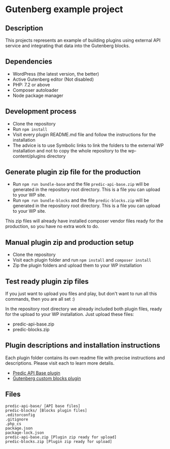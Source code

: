 # Gutenberg example project

## Description
This projects represents an example of building plugins using external API service and integrating that data 
into the Gutenberg blocks.

## Dependencies
* WordPress (the latest version, the better)
* Active Gutenberg editor (Not disabled)
* PHP: 7.2 or above
* Composer autoloader
* Node package manager

## Development process
* Clone the repository
* Run `npm install`
* Visit every plugin README.md file and follow the instructions for the installation
* The advice is to use Symbolic links to link the folders to the external WP installation and not to copy the 
whole repository to the wp-content/plugins directory
  
## Generate plugin zip file for the production
* Run `npm run bundle-base` and the file `predic-api-base.zip` will be generated 
in the repository root directory. This is a file you can upload to your WP site.
* Run `npm run bundle-blocks` and the file `predic-blocks.zip` will be generated
  in the repository root directory. This is a file you can upload to your WP site.
  
This zip files will already have installed composer vendor files ready for the production, so 
you have no extra work to do.

## Manual plugin zip and production setup
* Clone the repository
* Visit each plugin folder and run `npm install` and `composer install`
* Zip the plugin folders and upload them to your WP installation

## Test ready plugin zip files
If you just want to upload you files and play, but don't want to run all this commands, then
you are all set :) 

In the repository root directory we already included both plugin files, ready for the upload 
to your WP installation. Just upload these files:

* predic-api-base.zip
* predic-blocks.zip
  
## Plugin descriptions and installation instructions
Each plugin folder contains its own readme file with precise instructions and descriptions. Please visit each to learn more detalis.

* [Predic API Base plugin](predic-api-base/)
* [Gutenberg custom blocks plugin](predic-blocks/)

## Files

    predic-api-base/ [API base files]
    predic-blocks/ [Blocks plugin files]
    .editorconfig
    .gitignore
    .php_cs
    package.json
    package-lock.json
    predic-api-base.zip [Plugin zip ready for upload]
    predic-blocks.zip [Plugin zip ready for upload]


